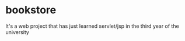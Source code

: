 # bookstore
It's a web project that has just learned servlet/jsp in the third year of the university


